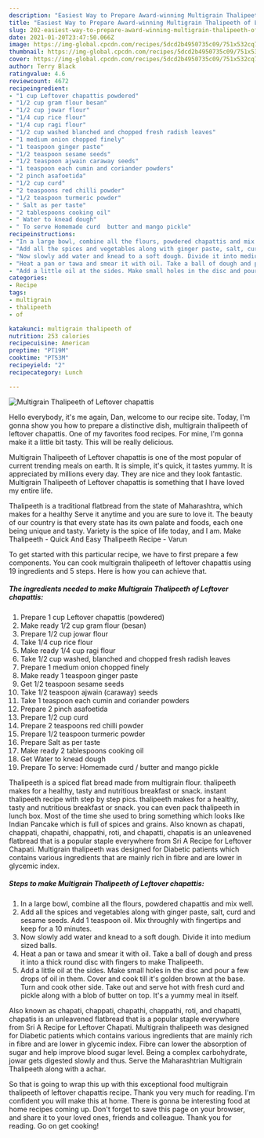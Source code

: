 ```yaml
---
description: "Easiest Way to Prepare Award-winning Multigrain Thalipeeth of Leftover chapattis"
title: "Easiest Way to Prepare Award-winning Multigrain Thalipeeth of Leftover chapattis"
slug: 202-easiest-way-to-prepare-award-winning-multigrain-thalipeeth-of-leftover-chapattis
date: 2021-01-20T23:47:50.066Z
image: https://img-global.cpcdn.com/recipes/5dcd2b4950735c09/751x532cq70/multigrain-thalipeeth-of-leftover-chapattis-recipe-main-photo.jpg
thumbnail: https://img-global.cpcdn.com/recipes/5dcd2b4950735c09/751x532cq70/multigrain-thalipeeth-of-leftover-chapattis-recipe-main-photo.jpg
cover: https://img-global.cpcdn.com/recipes/5dcd2b4950735c09/751x532cq70/multigrain-thalipeeth-of-leftover-chapattis-recipe-main-photo.jpg
author: Terry Black
ratingvalue: 4.6
reviewcount: 4672
recipeingredient:
- "1 cup Leftover chapattis powdered"
- "1/2 cup gram flour besan"
- "1/2 cup jowar flour"
- "1/4 cup rice flour"
- "1/4 cup ragi flour"
- "1/2 cup washed blanched and chopped fresh radish leaves"
- "1 medium onion chopped finely"
- "1 teaspoon ginger paste"
- "1/2 teaspoon sesame seeds"
- "1/2 teaspoon ajwain caraway seeds"
- "1 teaspoon each cumin and coriander powders"
- "2 pinch asafoetida"
- "1/2 cup curd"
- "2 teaspoons red chilli powder"
- "1/2 teaspoon turmeric powder"
- " Salt as per taste"
- "2 tablespoons cooking oil"
- " Water to knead dough"
- " To serve Homemade curd  butter and mango pickle"
recipeinstructions:
- "In a large bowl, combine all the flours, powdered chapattis and mix well."
- "Add all the spices and vegetables along with ginger paste, salt, curd and sesame seeds. Add 1 teaspoon oil. Mix throughly with fingertips and keep for a 10 minutes."
- "Now slowly add water and knead to a soft dough. Divide it into medium sized balls."
- "Heat a pan or tawa and smear it with oil. Take a ball of dough and press it into a thick round disc with fingers to make Thalipeeth."
- "Add a little oil at the sides. Make small holes in the disc and pour a few drops of oil in them. Cover and cook till it&#39;s golden brown at the base. Turn and cook other side. Take out and serve hot with fresh curd and pickle along with a blob of butter on top. It&#39;s a yummy meal in itself."
categories:
- Recipe
tags:
- multigrain
- thalipeeth
- of

katakunci: multigrain thalipeeth of 
nutrition: 253 calories
recipecuisine: American
preptime: "PT19M"
cooktime: "PT53M"
recipeyield: "2"
recipecategory: Lunch

---
```



![Multigrain Thalipeeth of Leftover chapattis](https://img-global.cpcdn.com/recipes/5dcd2b4950735c09/751x532cq70/multigrain-thalipeeth-of-leftover-chapattis-recipe-main-photo.jpg)

Hello everybody, it's me again, Dan, welcome to our recipe site. Today, I'm gonna show you how to prepare a distinctive dish, multigrain thalipeeth of leftover chapattis. One of my favorites food recipes. For mine, I'm gonna make it a little bit tasty. This will be really delicious.

Multigrain Thalipeeth of Leftover chapattis is one of the most popular of current trending meals on earth. It is simple, it's quick, it tastes yummy. It is appreciated by millions every day. They are nice and they look fantastic. Multigrain Thalipeeth of Leftover chapattis is something that I have loved my entire life.

Thalipeeth is a traditional flatbread from the state of Maharashtra, which makes for a healthy Serve it anytime and you are sure to love it. The beauty of our country is that every state has its own palate and foods, each one being unique and tasty. Variety is the spice of life today, and I am. Make Thalipeeth - Quick And Easy Thalipeeth Recipe - Varun


To get started with this particular recipe, we have to first prepare a few components. You can cook multigrain thalipeeth of leftover chapattis using 19 ingredients and 5 steps. Here is how you can achieve that.

<!--inarticleads1-->

##### The ingredients needed to make Multigrain Thalipeeth of Leftover chapattis:

1. Prepare 1 cup Leftover chapattis (powdered)
1. Make ready 1/2 cup gram flour (besan)
1. Prepare 1/2 cup jowar flour
1. Take 1/4 cup rice flour
1. Make ready 1/4 cup ragi flour
1. Take 1/2 cup washed, blanched and chopped fresh radish leaves
1. Prepare 1 medium onion chopped finely
1. Make ready 1 teaspoon ginger paste
1. Get 1/2 teaspoon sesame seeds
1. Take 1/2 teaspoon ajwain (caraway) seeds
1. Take 1 teaspoon each cumin and coriander powders
1. Prepare 2 pinch asafoetida
1. Prepare 1/2 cup curd
1. Prepare 2 teaspoons red chilli powder
1. Prepare 1/2 teaspoon turmeric powder
1. Prepare  Salt as per taste
1. Make ready 2 tablespoons cooking oil
1. Get  Water to knead dough
1. Prepare  To serve: Homemade curd / butter and mango pickle


Thalipeeth is a spiced flat bread made from multigrain flour. thalipeeth makes for a healthy, tasty and nutritious breakfast or snack. instant thalipeeth recipe with step by step pics. thalipeeth makes for a healthy, tasty and nutritious breakfast or snack. you can even pack thalipeeth in lunch box. Most of the time she used to bring something which looks like Indian Pancake which is full of spices and grains. Also known as chapati, chappati, chapathi, chappathi, roti, and chapatti, chapatis is an unleavened flatbread that is a popular staple everywhere from Sri A Recipe for Leftover Chapati. Multigrain thalipeeth was designed for Diabetic patients which contains various ingredients that are mainly rich in fibre and are lower in glycemic index. 

<!--inarticleads2-->

##### Steps to make Multigrain Thalipeeth of Leftover chapattis:

1. In a large bowl, combine all the flours, powdered chapattis and mix well.
1. Add all the spices and vegetables along with ginger paste, salt, curd and sesame seeds. Add 1 teaspoon oil. Mix throughly with fingertips and keep for a 10 minutes.
1. Now slowly add water and knead to a soft dough. Divide it into medium sized balls.
1. Heat a pan or tawa and smear it with oil. Take a ball of dough and press it into a thick round disc with fingers to make Thalipeeth.
1. Add a little oil at the sides. Make small holes in the disc and pour a few drops of oil in them. Cover and cook till it&#39;s golden brown at the base. Turn and cook other side. Take out and serve hot with fresh curd and pickle along with a blob of butter on top. It&#39;s a yummy meal in itself.


Also known as chapati, chappati, chapathi, chappathi, roti, and chapatti, chapatis is an unleavened flatbread that is a popular staple everywhere from Sri A Recipe for Leftover Chapati. Multigrain thalipeeth was designed for Diabetic patients which contains various ingredients that are mainly rich in fibre and are lower in glycemic index. Fibre can lower the absorption of sugar and help improve blood sugar level. Being a complex carbohydrate, jowar gets digested slowly and thus. Serve the Maharashtrian Multigrain Thalipeeth along with a achar. 

So that is going to wrap this up with this exceptional food multigrain thalipeeth of leftover chapattis recipe. Thank you very much for reading. I'm confident you will make this at home. There is gonna be interesting food at home recipes coming up. Don't forget to save this page on your browser, and share it to your loved ones, friends and colleague. Thank you for reading. Go on get cooking!
